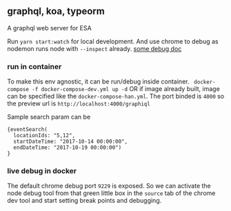 ## graphql, koa, typeorm
A graphql web server for ESA 
 
Run `yarn start:watch` for local development. And use chrome to debug as nodemon runs node with `--inspect` already. [some debug doc](https://jondowdle.com/2017/10/node-debugger/)


### run in container
To make this env agnostic, it can be run/debug inside container. 
` docker-compose -f docker-compose-dev.yml up -d`
OR if image already built, image can be specified like the `docker-compose-han.yml`.
The port binded is `4000` so the preview url is 
`http://localhost:4000/graphiql`

Sample search param can be 
```
{eventSearch(
  locationIds: "5,12", 
  startDateTime: "2017-10-14 00:00:00", 
  endDateTime: "2017-10-19 00:00:00") 
}
```

### live debug in docker
The default chrome debug port `9229` is exposed. So we can activate the node debug tool from that green little box in the `source` tab of the chrome dev tool and start setting break points and debugging. 